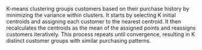 K-means clustering groups customers based on their purchase history by minimizing the variance within clusters. It starts by selecting K initial centroids and assigning each customer to the nearest centroid. It then recalculates the centroids as the mean of the assigned points and reassigns customers iteratively. This process repeats until convergence, resulting in K distinct customer groups with similar purchasing patterns.
